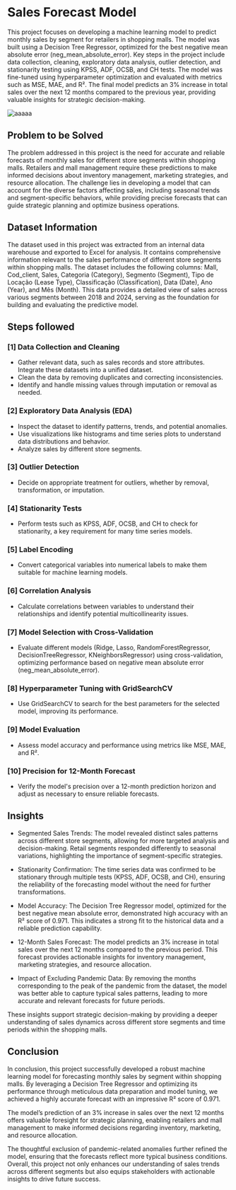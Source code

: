 
# Sales Forecast Model

This project focuses on developing a machine learning model to predict monthly sales by segment for retailers in shopping malls. The model was built using a Decision Tree Regressor, optimized for the best negative mean absolute error (neg_mean_absolute_error). Key steps in the project include data collection, cleaning, exploratory data analysis, outlier detection, and stationarity testing using KPSS, ADF, OCSB, and CH tests. The model was fine-tuned using hyperparameter optimization and evaluated with metrics such as MSE, MAE, and R². The final model predicts an 3% increase in total sales over the next 12 months compared to the previous year, providing valuable insights for strategic decision-making.

![aaaaa](https://github.com/filipegoncmartins/Customer-Segmentation-Analysis-using-Machine-Learning/assets/148718210/e95d2a59-0849-47a0-82bc-5a2b2724e5ab)


## Problem to be Solved

The problem addressed in this project is the need for accurate and reliable forecasts of monthly sales for different store segments within shopping malls. Retailers and mall management require these predictions to make informed decisions about inventory management, marketing strategies, and resource allocation. The challenge lies in developing a model that can account for the diverse factors affecting sales, including seasonal trends and segment-specific behaviors, while providing precise forecasts that can guide strategic planning and optimize business operations.

## Dataset Information

The dataset used in this project was extracted from an internal data warehouse and exported to Excel for analysis. It contains comprehensive information relevant to the sales performance of different store segments within shopping malls. The dataset includes the following columns: Mall, Cod_client, Sales, Categoria (Category), Segmento (Segment), Tipo de Locação (Lease Type), Classificação (Classification), Data (Date), Ano (Year), and Mês (Month). This data provides a detailed view of sales across various segments between 2018 and 2024, serving as the foundation for building and evaluating the predictive model.

## Steps followed 

### [1]  Data Collection and Cleaning

* Gather relevant data, such as sales records and store attributes. Integrate these datasets into a unified dataset.
* Clean the data by removing duplicates and correcting inconsistencies.
* Identify and handle missing values through imputation or removal as needed.

### [2]  Exploratory Data Analysis (EDA)
* Inspect the dataset to identify patterns, trends, and potential anomalies.
* Use visualizations like histograms and time series plots to understand data distributions and behavior.
* Analyze sales by different store segments.
### [3]  Outlier Detection
* Decide on appropriate treatment for outliers, whether by removal, transformation, or imputation.
### [4]  Stationarity Tests
* Perform tests such as KPSS, ADF, OCSB, and CH to check for stationarity, a key requirement for many time series models.
### [5]  Label Encoding
* Convert categorical variables into numerical labels to make them suitable for machine learning models.
### [6]  Correlation Analysis
* Calculate correlations between variables to understand their relationships and identify potential multicollinearity issues.
### [7]  Model Selection with Cross-Validation
* Evaluate different models (Ridge, Lasso, RandomForestRegressor, DecisionTreeRegressor, KNeighborsRegressor) using cross-validation, optimizing performance based on negative mean absolute error (neg_mean_absolute_error).
### [8]  Hyperparameter Tuning with GridSearchCV
* Use GridSearchCV to search for the best parameters for the selected model, improving its performance.
### [9]  Model Evaluation
* Assess model accuracy and performance using metrics like MSE, MAE, and R².
### [10]  Precision for 12-Month Forecast
* Verify the model's precision over a 12-month prediction horizon and adjust as necessary to ensure reliable forecasts.

## Insights

* Segmented Sales Trends: The model revealed distinct sales patterns across different store segments, allowing for more targeted analysis and decision-making. Retail segments responded differently to seasonal variations, highlighting the importance of segment-specific strategies.

* Stationarity Confirmation: The time series data was confirmed to be stationary through multiple tests (KPSS, ADF, OCSB, and CH), ensuring the reliability of the forecasting model without the need for further transformations.

* Model Accuracy: The Decision Tree Regressor model, optimized for the best negative mean absolute error, demonstrated high accuracy with an R² score of 0.971. This indicates a strong fit to the historical data and a reliable prediction capability.

* 12-Month Sales Forecast: The model predicts an 3% increase in total sales over the next 12 months compared to the previous period. This forecast provides actionable insights for inventory management, marketing strategies, and resource allocation.

* Impact of Excluding Pandemic Data: By removing the months corresponding to the peak of the pandemic from the dataset, the model was better able to capture typical sales patterns, leading to more accurate and relevant forecasts for future periods.

These insights support strategic decision-making by providing a deeper understanding of sales dynamics across different store segments and time periods within the shopping malls.

## Conclusion

In conclusion, this project successfully developed a robust machine learning model for forecasting monthly sales by segment within shopping malls. By leveraging a Decision Tree Regressor and optimizing its performance through meticulous data preparation and model tuning, we achieved a highly accurate forecast with an impressive R² score of 0.971. 

The model’s prediction of an 3% increase in sales over the next 12 months offers valuable foresight for strategic planning, enabling retailers and mall management to make informed decisions regarding inventory, marketing, and resource allocation. 

The thoughtful exclusion of pandemic-related anomalies further refined the model, ensuring that the forecasts reflect more typical business conditions. Overall, this project not only enhances our understanding of sales trends across different segments but also equips stakeholders with actionable insights to drive future success.
